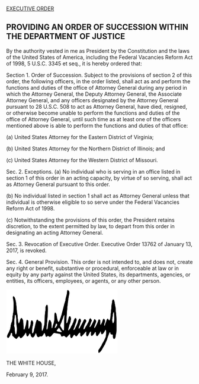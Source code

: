 [EXECUTIVE ORDER](https://www.whitehouse.gov/the-press-office/2017/02/10/providing-order-succession-within-department-justice "Original order on whitehouse.gov")

PROVIDING AN ORDER OF SUCCESSION WITHIN THE DEPARTMENT OF JUSTICE
--

 By the authority vested in me as President by the Constitution and the laws of the United States of America, including the Federal Vacancies Reform Act of 1998, 5 U.S.C. 3345 et seq., it is hereby ordered that:

 Section 1.  Order of Succession.  Subject to the provisions of section 2 of this order, the following officers, in the order listed, shall act as and perform the functions and duties of the office of Attorney General during any period in which the Attorney General, the Deputy Attorney General, the Associate Attorney General, and any officers designated by the Attorney General pursuant to 28 U.S.C. 508 to act as Attorney General, have died, resigned, or otherwise become unable to perform the functions and duties of the office of Attorney General, until such time as at least one of the officers mentioned above is able to perform the functions and duties of that office:

 (a)  United States Attorney for the Eastern District of Virginia;

 (b)  United States Attorney for the Northern District of Illinois; and

 (c)  United States Attorney for the Western District of Missouri.

 Sec. 2.  Exceptions.  (a)  No individual who is serving in an office listed in section 1 of this order in an acting capacity, by virtue of so serving, shall act as Attorney General pursuant to this order.

 (b)  No individual listed in section 1 shall act as Attorney General unless that individual is otherwise eligible to so serve under the Federal Vacancies Reform Act of 1998.

 (c)  Notwithstanding the provisions of this order, the President retains discretion, to the extent permitted by law, to depart from this order in designating an acting Attorney General.

 Sec. 3.  Revocation of Executive Order.  Executive Order 13762 of January 13, 2017, is revoked.

 Sec. 4.  General Provision.  This order is not intended to, and does not, create any right or benefit, substantive or procedural, enforceable at law or in equity by any party against the United States, its departments, agencies, or entities, its officers, employees, or agents, or any other person.



![DONALD J. TRUMP](./signature.png)

THE WHITE HOUSE,

February 9, 2017.
